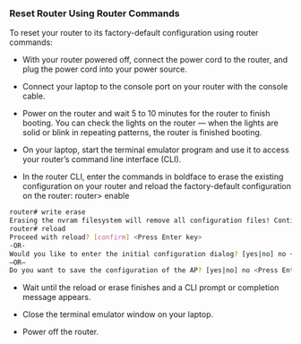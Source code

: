 ### Reset Router Using Router Commands
To reset your router to its factory-default configuration using router commands:

* With your router powered off, connect the power cord to the router, and plug the power cord into your power source.

* Connect your laptop to the console port on your router with the console cable.

* Power on the router and wait 5 to 10 minutes for the router to finish booting. You can check the lights on the router — when the lights are solid or blink in repeating patterns, the router is finished booting.

* On your laptop, start the terminal emulator program and use it to access your router’s command line interface (CLI).

* In the router CLI, enter the commands in boldface to erase the existing configuration on your router and reload the factory-default configuration on the router: router> enable

```bash
router# write erase
Erasing the nvram filesystem will remove all configuration files! Continue? [confirm] <Press Enter key>
router# reload
Proceed with reload? [confirm] <Press Enter key>
-OR-
Would you like to enter the initial configuration dialog? [yes|no] no <Press Enter key>
–OR–
Do you want to save the configuration of the AP? [yes|no] no <Press Enter key>
```

* Wait until the reload or erase finishes and a CLI prompt or completion message appears.

* Close the terminal emulator window on your laptop.

* Power off the router.
